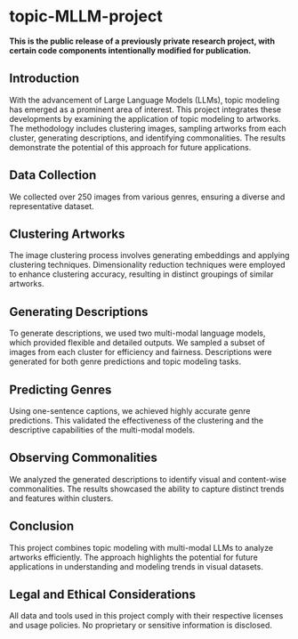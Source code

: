 # topic-MLLM-project

**This is the public release of a previously private research project, with certain code components intentionally modified for publication.** 

## Introduction

With the advancement of Large Language Models (LLMs), topic modeling has emerged as a prominent area of interest. This project integrates these developments by examining the application of topic modeling to artworks. The methodology includes clustering images, sampling artworks from each cluster, generating descriptions, and identifying commonalities. The results demonstrate the potential of this approach for future applications. 

## Data Collection

We collected over 250 images from various genres, ensuring a diverse and representative dataset.

## Clustering Artworks

The image clustering process involves generating embeddings and applying clustering techniques. Dimensionality reduction techniques were employed to enhance clustering accuracy, resulting in distinct groupings of similar artworks.

## Generating Descriptions

To generate descriptions, we used two multi-modal language models, which provided flexible and detailed outputs. We sampled a subset of images from each cluster for efficiency and fairness. Descriptions were generated for both genre predictions and topic modeling tasks.

## Predicting Genres

Using one-sentence captions, we achieved highly accurate genre predictions. This validated the effectiveness of the clustering and the descriptive capabilities of the multi-modal models.

## Observing Commonalities

We analyzed the generated descriptions to identify visual and content-wise commonalities. The results showcased the ability to capture distinct trends and features within clusters.

## Conclusion

This project combines topic modeling with multi-modal LLMs to analyze artworks efficiently. The approach highlights the potential for future applications in understanding and modeling trends in visual datasets.

## Legal and Ethical Considerations

All data and tools used in this project comply with their respective licenses and usage policies. No proprietary or sensitive information is disclosed. 

